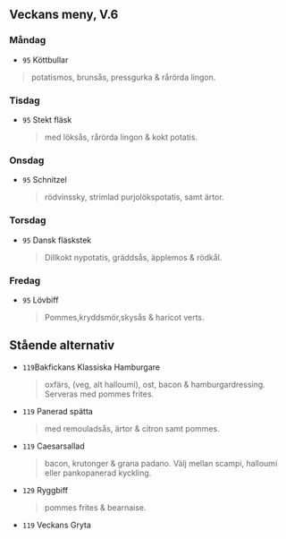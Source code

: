 ## Veckans meny, V.6

### Måndag 

*  `95` Köttbullar 
  > potatismos, brunsås, pressgurka & rårörda lingon.
 
  


### Tisdag

* `95` Stekt fläsk 
  > med löksås, rårörda lingon & kokt potatis.
  


### Onsdag

* `95` Schnitzel 
  > rödvinssky, strimlad purjolökspotatis, samt ärtor.



### Torsdag

* `95` Dansk fläskstek
   > Dillkokt nypotatis, gräddsås, äpplemos & rödkål.



### Fredag

* `95` Lövbiff 
    > Pommes,kryddsmör,skysås & haricot verts.

## Stående alternativ

* `119`Bakfickans Klassiska Hamburgare
  >oxfärs, (veg, alt halloumi), ost, bacon & hamburgardressing. Serveras med pommes frites.

* `119`  Panerad spätta
  >   med remouladsås, ärtor & citron samt pommes.

* `119` Caesarsallad
  > bacon, krutonger & grana padano. Välj mellan scampi, halloumi eller pankopanerad kyckling.
  
* `129` Ryggbiff
  > pommes frites & bearnaise.

* `119` Veckans Gryta 
  

